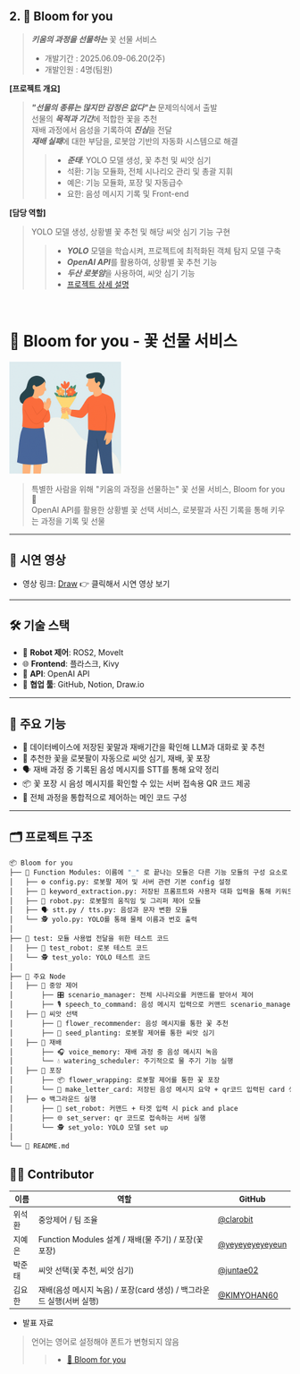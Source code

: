 ## 2. 🌸 Bloom for you
> ***키움의 과정을 선물하는*** 꽃 선물 서비스  
> - 개발기간 : 2025.06.09-06.20(2주)  
> - 개발인원 : 4명(팀원)  

**[프로젝트 개요]**
> ***"선물의 종류는 많지만 감정은 없다"는*** 문제의식에서 출발  
> 선물의 ***목적과 기간***에 적합한 꽃을 추천  
> 재배 과정에서 음성을 기록하여 ***진심***을 전달  
> ***재배 실패***에 대한 부담을, 로봇암 기반의 자동화 시스템으로 해결  
>> - ***준태***: YOLO 모델 생성, 꽃 추천 및 씨앗 심기   
>> - 석환: 기능 모듈화, 전체 시나리오 관리 및 총괄 지휘  
>> - 예은: 기능 모듈화, 포장 및 자동급수  
>> - 요한: 음성 메시지 기록 및 Front-end  

**[담당 역할]**
> YOLO 모델 생성, 상황별 꽃 추천 및 해당 씨앗 심기 기능 구현  
>> - ***YOLO*** 모델을 학습시켜, 프로젝트에 최적화된 객체 탐지 모델 구축  
>> - ***OpenAI API***를 활용하여, 상황별 꽃 추천 기능  
>> - ***두산 로봇암***을 사용하여, 씨앗 심기 기능  
>> - [프로젝트 상세 설명](https://github.com/juntae02/bloom_for_you)  
<br />

# 🌸 Bloom for you - 꽃 선물 서비스

<img src="./bloom_for_you/resource/git_readme/congrats.png" alt="Project Banner" width="200"/>

> 특별한 사람을 위해 "키움의 과정을 선물하는" 꽃 선물 서비스, Bloom for you 🎁  
> OpenAI API를 활용한 상황별 꽃 선택 서비스, 로봇팔과 사진 기록을 통해 키우는 과정을 기록 및 선물

---

## 🎥 시연 영상
- 영상 링크: [Draw](https://youtu.be/ftucMoKNOY0)
👉 클릭해서 시연 영상 보기

---

## 🛠️ 기술 스택

- 🤖 **Robot 제어**: ROS2, MoveIt
- 🌐 **Frontend**: 플라스크, Kivy
- 🧠 **API**: OpenAI API
- 🧰 **협업 툴**: GitHub, Notion, Draw.io

---

## 🚀 주요 기능

- 🌺 데이터베이스에 저장된 꽃말과 재배기간을 확인해 LLM과 대화로 꽃 추천  
- 🤖 추천한 꽃을 로봇팔이 자동으로 씨앗 심기, 재배, 꽃 포장  
- 🗣️ 재배 과정 중 기록된 음성 메시지를 STT를 통해 요약 정리  
- 📦 꽃 포장 시 음성 메시지를 확인할 수 있는 서버 접속용 QR 코드 제공  
- 🧩 전체 과정을 통합적으로 제어하는 메인 코드 구성  

---

## 🗂️ 프로젝트 구조

```bash
📦 Bloom for you
├── 📁 Function Modules: 이름에 "_" 로 끝나는 모듈은 다른 기능 모듈의 구성 요소로 사용되는 내부 모듈
│   ├── ⚙️ config.py: 로봇팔 제어 및 서버 관련 기본 config 설정
│   ├── 🧠 keyword_extraction.py: 저장된 프롬프트와 사용자 대화 입력을 통해 키워드 추출
│   ├── 🤖 robot.py: 로봇팔의 움직임 및 그리퍼 제어 모듈
│   ├── 🗣️ stt.py / tts.py: 음성과 문자 변환 모듈
│   └── 🕵️ yolo.py: YOLO를 통해 물체 이름과 번호 출력
│
├── 🧪 test: 모듈 사용법 전달을 위한 테스트 코드
│   ├── 🤖 test_robot: 로봇 테스트 코드
│   └── 🕵️ test_yolo: YOLO 테스트 코드
│
├── 🧠 주요 Node
│   ├── 🧭 중앙 제어
│       ├── 🎛️ scenario_manager: 전체 시나리오를 커맨드를 받아서 제어
│       ├── 🎙️ speech_to_command: 음성 메시지 입력으로 커맨드 scenario_manager에 전달
│   ├── 🌱 씨앗 선택
│       ├── 🌸 flower_recommender: 음성 메시지를 통한 꽃 추천
│       ├── 🌾 seed_planting: 로봇팔 제어를 통한 씨앗 심기
│   ├── 🌿 재배
│       ├── 🎧 voice_memory: 재배 과정 중 음성 메시지 녹음
│       └── 💧 watering_scheduler: 주기적으로 물 주기 기능 실행
│   ├── 🎁 포장
│       ├── 📦 flower_wrapping: 로봇팔 제어를 통한 꽃 포장
│       └── 📝 make_letter_card: 저장된 음성 메시지 요약 + qr코드 입력된 card 생성
│   ├── ⚙️ 백그라운드 실행
│       ├── 🦾 set_robot: 커맨드 + 타겟 입력 시 pick and place
│       ├── 🌐 set_server: qr 코드로 접속하는 서버 실행
│       └── 🕵️ set_yolo: YOLO 모델 set up
│
└── 📄 README.md   
```


## 🧑‍💻 Contributor

| 이름 | 역할 | GitHub |
|------|------|--------|
| 위석환 | 중앙제어 / 팀 조율 | [@clarobit](https://github.com/clarobit) |
| 지예은 | Function Modules 설계 / 재배(물 주기) / 포장(꽃 포장) | [@yeyeyeyeyeyeun](https://github.com/yeyeyeyeyeyeun) |
| 박준태 | 씨앗 선택(꽃 추천, 씨앗 심기)  | [@juntae02](https://github.com/juntae02) |
| 김요한 | 재배(음성 메시지 녹음) / 포장(card 생성) / 백그라운드 실행(서버 실행) | [@KIMYOHAN60](https://github.com/KIMYOHAN60) |


- 발표 자료  
> 언어는 영어로 설정해야 폰트가 변형되지 않음  
>> - [🌸 Bloom for you](https://www.canva.com/design/DAGt2hxdEvg/8CEbznRIRrQc8xgAosH4Jg/edit?utm_content=DAGt2hxdEvg&utm_campaign=designshare&utm_medium=link2&utm_source=sharebutton)
